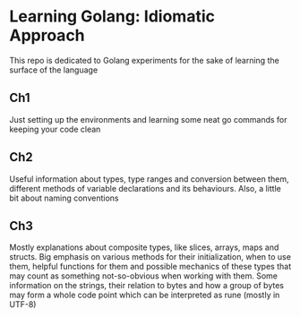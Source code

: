 # Learning Golang: Idiomatic Approach

This repo is dedicated to Golang experiments for the sake of learning the surface of the language

## Ch1

Just setting up the environments and learning some neat go commands for keeping your code clean

## Ch2

Useful information about types, type ranges and conversion between them, different methods of variable declarations and its behaviours. Also, a little bit about naming conventions

## Ch3

Mostly explanations about composite types, like slices, arrays, maps and structs. Big emphasis on various methods for their initialization, when to use them, helpful functions for them and possible mechanics of these types that may count as something not-so-obvious when working with them. Some information on the strings, their relation to bytes and how a group of bytes may form a whole code point which can be interpreted as rune (mostly in UTF-8)


